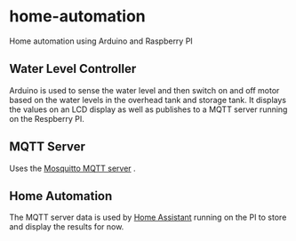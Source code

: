 # home-automation
Home automation using Arduino and Raspberry PI

## Water Level Controller
Arduino is used to sense the water level and then switch on and off motor based on the water levels in the overhead tank and storage tank.
It displays the values on an LCD display as well as publishes to a MQTT server running on the Respberry PI.

## MQTT Server
Uses the [Mosquitto MQTT server](https://mosquitto.org/) .

## Home Automation
The MQTT server data is used by [Home Assistant](https://home-assistant.io) running on the PI to store and display the results for now.

